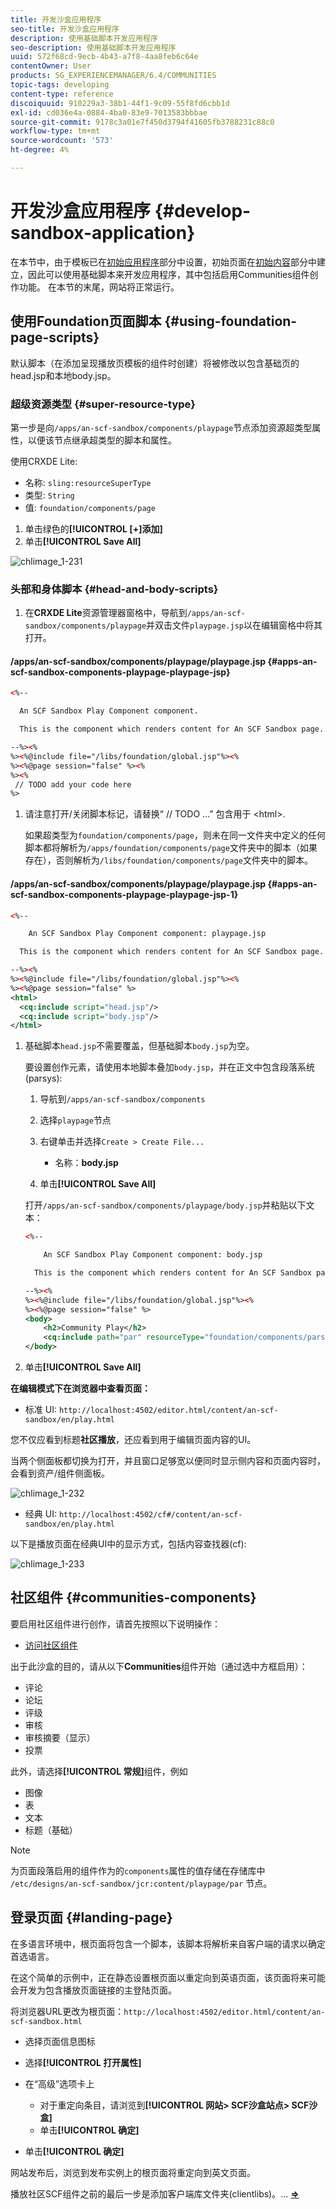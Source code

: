 ```yaml
---
title: 开发沙盒应用程序
seo-title: 开发沙盒应用程序
description: 使用基础脚本开发应用程序
seo-description: 使用基础脚本开发应用程序
uuid: 572f68cd-9ecb-4b43-a7f8-4aa8feb6c64e
contentOwner: User
products: SG_EXPERIENCEMANAGER/6.4/COMMUNITIES
topic-tags: developing
content-type: reference
discoiquuid: 910229a3-38b1-44f1-9c09-55f8fd6cbb1d
exl-id: cd036e4a-0884-4ba0-83e9-7013583bbbae
source-git-commit: 9178c3a01e7f450d3794f41605fb3788231c88c0
workflow-type: tm+mt
source-wordcount: '573'
ht-degree: 4%

---
```


# 开发沙盒应用程序 {#develop-sandbox-application}

在本节中，由于模板已在[初始应用程序](initial-app.md)部分中设置，初始页面在[初始内容](initial-content.md)部分中建立，因此可以使用基础脚本来开发应用程序，其中包括启用Communities组件创作功能。 在本节的末尾，网站将正常运行。

## 使用Foundation页面脚本 {#using-foundation-page-scripts}

默认脚本（在添加呈现播放页模板的组件时创建）将被修改以包含基础页的head.jsp和本地body.jsp。

### 超级资源类型 {#super-resource-type}

第一步是向`/apps/an-scf-sandbox/components/playpage`节点添加资源超类型属性，以便该节点继承超类型的脚本和属性。

使用CRXDE Lite:

<!--Resolve steps below-->

* 名称: `sling:resourceSuperType`
* 类型: `String`
* 值: `foundation/components/page`

1. 单击绿色的&#x200B;**[!UICONTROL [+]添加]**
1. 单击&#x200B;**[!UICONTROL Save All]**

![chlimage_1-231](assets/chlimage_1-231.png)

### 头部和身体脚本 {#head-and-body-scripts}

1. 在&#x200B;**CRXDE Lite**&#x200B;资源管理器窗格中，导航到`/apps/an-scf-sandbox/components/playpage`并双击文件`playpage.jsp`以在编辑窗格中将其打开。

#### /apps/an-scf-sandbox/components/playpage/playpage.jsp {#apps-an-scf-sandbox-components-playpage-playpage-jsp}

```xml
<%--

  An SCF Sandbox Play Component component.

  This is the component which renders content for An SCF Sandbox page.

--%><%
%><%@include file="/libs/foundation/global.jsp"%><%
%><%@page session="false" %><%
%><%
 // TODO add your code here
%>
```

1. 请注意打开/关闭脚本标记，请替换“ // TODO ...” 包含用于 &lt;html>.

   如果超类型为`foundation/components/page`，则未在同一文件夹中定义的任何脚本都将解析为`/apps/foundation/components/page`文件夹中的脚本（如果存在），否则解析为`/libs/foundation/components/page`文件夹中的脚本。

#### /apps/an-scf-sandbox/components/playpage/playpage.jsp {#apps-an-scf-sandbox-components-playpage-playpage-jsp-1}

```xml
<%--

    An SCF Sandbox Play Component component: playpage.jsp

  This is the component which renders content for An SCF Sandbox page.

--%><%
%><%@include file="/libs/foundation/global.jsp"%><%
%><%@page session="false" %>
<html>
  <cq:include script="head.jsp"/>
  <cq:include script="body.jsp"/>
</html>
```

1. 基础脚本`head.jsp`不需要覆盖，但基础脚本`body.jsp`为空。

   要设置创作元素，请使用本地脚本叠加`body.jsp`，并在正文中包含段落系统(parsys):

   1. 导航到`/apps/an-scf-sandbox/components`
   1. 选择`playpage`节点
   1. 右键单击并选择`Create > Create File...`

      * 名称：**body.jsp**
   1. 单击&#x200B;**[!UICONTROL Save All]**

   打开`/apps/an-scf-sandbox/components/playpage/body.jsp`并粘贴以下文本：

   ```xml
   <%--
   
       An SCF Sandbox Play Component component: body.jsp
   
     This is the component which renders content for An SCF Sandbox page.
   
   --%><%
   %><%@include file="/libs/foundation/global.jsp"%><%
   %><%@page session="false" %>
   <body>
       <h2>Community Play</h2>
       <cq:include path="par" resourceType="foundation/components/parsys" />
   </body>
   ```

1. 单击&#x200B;**[!UICONTROL Save All]**

**在编辑模式下在浏览器中查看页面：**

* 标准 UI: `http://localhost:4502/editor.html/content/an-scf-sandbox/en/play.html`

您不仅应看到标题&#x200B;**社区播放**，还应看到用于编辑页面内容的UI。

当两个侧面板都切换为打开，并且窗口足够宽以便同时显示侧内容和页面内容时，会看到资产/组件侧面板。

![chlimage_1-232](assets/chlimage_1-232.png)

* 经典 UI: `http://localhost:4502/cf#/content/an-scf-sandbox/en/play.html`

以下是播放页面在经典UI中的显示方式，包括内容查找器(cf):

![chlimage_1-233](assets/chlimage_1-233.png)

## 社区组件 {#communities-components}

要启用社区组件进行创作，请首先按照以下说明操作：

* [访问社区组件](basics.md#accessing-communities-components)

出于此沙盒的目的，请从以下&#x200B;**Communities**&#x200B;组件开始（通过选中方框启用）：

* 评论
* 论坛
* 评级
* 审核
* 审核摘要（显示）
* 投票

此外，请选择&#x200B;**[!UICONTROL 常规]**&#x200B;组件，例如

* 图像
* 表
* 文本
* 标题（基础）

>[!NOTE]
>
>为页面段落启用的组件作为的`components`属性的值存储在存储库中\
>`/etc/designs/an-scf-sandbox/jcr:content/playpage/par` 节点。

## 登录页面 {#landing-page}

在多语言环境中，根页面将包含一个脚本，该脚本将解析来自客户端的请求以确定首选语言。

在这个简单的示例中，正在静态设置根页面以重定向到英语页面，该页面将来可能会开发为包含播放页面链接的主登陆页面。

将浏览器URL更改为根页面：`http://localhost:4502/editor.html/content/an-scf-sandbox.html`

* 选择页面信息图标
* 选择&#x200B;**[!UICONTROL 打开属性]**
* 在“高级”选项卡上

   * 对于重定向条目，请浏览到&#x200B;**[!UICONTROL 网站> SCF沙盒站点> SCF沙盒]**
   * 单击&#x200B;**[!UICONTROL 确定]**

* 单击&#x200B;**[!UICONTROL 确定]**

网站发布后，浏览到发布实例上的根页面将重定向到英文页面。

播放社区SCF组件之前的最后一步是添加客户端库文件夹(clientlibs)。... **[⇒](add-clientlibs.md)**
